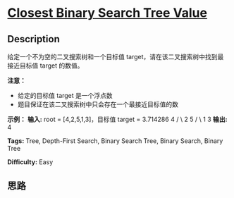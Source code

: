 # [Closest Binary Search Tree Value][title]

## Description

给定一个不为空的二叉搜索树和一个目标值 target，请在该二叉搜索树中找到最接近目标值 target 的数值。

**注意：**

  * 给定的目标值 target 是一个浮点数
  * 题目保证在该二叉搜索树中只会存在一个最接近目标值的数

**示例：**
            **输入:** root = [4,2,5,1,3]，目标值 target = 3.714286            4       / \      2   5     / \    1   3        **输出:** 4    


**Tags:** Tree, Depth-First Search, Binary Search Tree, Binary Search, Binary Tree

**Difficulty:** Easy

## 思路

[title]: https://leetcode-cn.com/problems/closest-binary-search-tree-value
